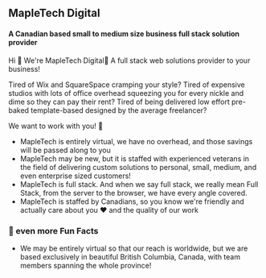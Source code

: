 ## MapleTech Digital 
#### A Canadian based small to medium size business full stack solution provider 

Hi 👋 We're MapleTech Digital🍁 A full stack web solutions provider to your business! 

Tired of Wix and SquareSpace cramping your style? 
Tired of expensive studios with lots of office overhead squeezing you for every nickle and dime so they can pay their rent?
Tired of being delivered low effort pre-baked template-based designed by the average freelancer?

We want to work with you! 🤝 

- MapleTech is entirely virtual, we have no overhead, and those savings will be passed along to you 
- MapleTech may be new, but it is staffed with experienced veterans in the field of delivering custom solutions to personal, small, medium, and even enterprise sized customers!
- MapleTech is full stack. And when we say full stack, we really mean Full Stack, from the server to the browser, we have every angle covered.
- MapleTech is staffed by Canadians, so you know we're friendly and actually care about you ♥ and the quality of our work 

### 🍿 even more Fun Facts 
  - We may be entirely virtual so that our reach is worldwide, but we are based exclusively in beautiful British Columbia, Canada, with team members spanning the whole province!



<!--

**Here are some ideas to get you started:**

🙋‍♀️ A short introduction - what is your organization all about?
🌈 Contribution guidelines - how can the community get involved?
👩‍💻 Useful resources - where can the community find your docs? Is there anything else the community should know?
🧙 Remember, you can do mighty things with the power of [Markdown](https://docs.github.com/github/writing-on-github/getting-started-with-writing-and-formatting-on-github/basic-writing-and-formatting-syntax)
-->
